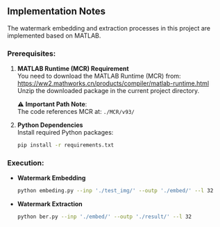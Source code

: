 ## Implementation Notes

The watermark embedding and extraction processes in this project are implemented based on MATLAB. 

### Prerequisites:
1. **MATLAB Runtime (MCR) Requirement**  
   You need to download the MATLAB Runtime (MCR) from:  
   https://ww2.mathworks.cn/products/compiler/matlab-runtime.html  
   Unzip the downloaded package in the current project directory.

   ⚠️ **Important Path Note**:  
   The code references MCR at: `./MCR/v93/`

2. **Python Dependencies**  
   Install required Python packages:  
   ```bash
   pip install -r requirements.txt
   ```

### Execution:
- **Watermark Embedding**  
  ```bash
  python embeding.py --inp './test_img/' --outp './embed/' --l 32
  ```

- **Watermark Extraction**  
  ```bash
  python ber.py --inp './embed/' --outp './result/' --l 32
  ```
```